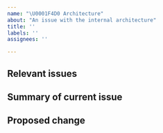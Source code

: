 ```yaml
---
name: "\U0001F4D0 Architecture"
about: "An issue with the internal architecture"
title: ''
labels: '' 
assignees: ''

---
```


## Relevant issues

## Summary of current issue

## Proposed change
